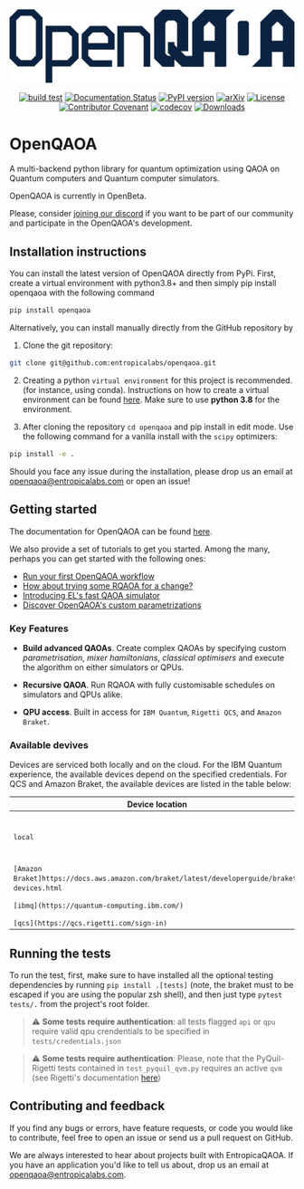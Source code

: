 <div align="center">

<picture>
  <source media="(prefers-color-scheme: dark)" srcset="https://github.com/entropicalabs/openqaoa/blob/main/.github/images/openqaoa_logo_offW.png" width="650">
  <img alt="OpenQAOA" src="https://github.com/entropicalabs/openqaoa/blob/main/.github/images/openqaoa_logo.png" width="650">
</picture>

  [![build test](https://github.com/entropicalabs/openqaoa/actions/workflows/test_main_linux.yml/badge.svg)](https://github.com/entropicalabs/openqaoa/actions/workflows/test_main_linux.yml)<!-- Tests (GitHub actions) -->
  [![Documentation Status](https://readthedocs.org/projects/el-openqaoa/badge/?version=latest)](https://el-openqaoa.readthedocs.io/en/latest/?badge=latest) <!-- Readthedocs -->
  [![PyPI version](https://badge.fury.io/py/openqaoa.svg)](https://badge.fury.io/py/openqaoa) <!-- PyPI -->
  [![arXiv](https://img.shields.io/badge/arXiv-2210.08695-<COLOR>.svg)](https://arxiv.org/abs/2210.08695) <!-- arXiv -->
  [![License](https://img.shields.io/badge/%F0%9F%AA%AA%20license-Apache%20License%202.0-lightgrey)](LICENSE.md)<!-- License -->
  [![Contributor Covenant](https://img.shields.io/badge/Contributor%20Covenant-2.1-4baaaa.svg)](CODE_OF_CONDUCT.md)<!-- Covenant Code of conduct -->
  [![codecov](https://codecov.io/gh/entropicalabs/openqaoa/branch/dev/graph/badge.svg?token=ZXD77KM5OR)](https://codecov.io/gh/entropicalabs/openqaoa) <!-- Code coverage -->
  [![Downloads](https://pepy.tech/badge/openqaoa)](https://pepy.tech/project/openqaoa)
</div>

# OpenQAOA

A multi-backend python library for quantum optimization using QAOA on Quantum computers and Quantum computer simulators.

OpenQAOA is currently in OpenBeta. 

Please, consider [joining our discord](https://discord.gg/ana76wkKBd) if you want to be part of our community and participate in the OpenQAOA's development. 

## Installation instructions

You can install the latest version of OpenQAOA directly from PyPi. First, create a virtual environment with python3.8+ and then simply pip install openqaoa with the following command

```bash
pip install openqaoa
```

Alternatively, you can install manually directly from the GitHub repository by

1. Clone the git repository:

```bash
git clone git@github.com:entropicalabs/openqaoa.git
```

2. Creating a python `virtual environment` for this project is recommended. (for instance, using conda). Instructions on how to create a virtual environment can be found [here](https://conda.io/projects/conda/en/latest/user-guide/tasks/manage-environments.html#creating-an-environment-with-commands). Make sure to use **python 3.8** for the environment.

3. After cloning the repository `cd openqaoa` and pip install in edit mode. Use the following command for a vanilla install with the `scipy` optimizers:

```bash
pip install -e .
```

Should you face any issue during the installation, please drop us an email at openqaoa@entropicalabs.com or open an issue!

## Getting started

The documentation for OpenQAOA can be found [here](https://el-openqaoa.readthedocs.io/en/latest/).

We also provide a set of tutorials to get you started. Among the many, perhaps you can get started with the following ones:

- [Run your first OpenQAOA workflow](https://el-openqaoa.readthedocs.io/en/latest/notebooks/1_workflows_example.html)
- [How about trying some RQAOA for a change?](https://el-openqaoa.readthedocs.io/en/latest/notebooks/9_RQAOA_example.html)
- [Introducing EL's fast QAOA simulator](https://el-openqaoa.readthedocs.io/en/latest/notebooks/6_fast_qaoa_simulator.html)
- [Discover OpenQAOA's custom parametrizations](https://el-openqaoa.readthedocs.io/en/latest/notebooks/5_advanced_parameterization.html)

### Key Features

- **Build advanced QAOAs**. Create complex QAOAs by specifying custom _parametrisation_, _mixer hamiltonians_, _classical optimisers_ and execute the algorithm on either simulators or QPUs.

- **Recursive QAOA**. Run RQAOA with fully customisable schedules on simulators and QPUs alike. 

- **QPU access**. Built in access for `IBM Quantum`, `Rigetti QCS`, and `Amazon Braket`.


### Available devives 

Devices are serviced both locally and on the cloud. For the IBM Quantum experience, the available devices depend on the specified credentials. For QCS and Amazon Braket, the available devices are listed in the table below:

| Device location  | Device Name |
| ------------- | ------------- |
| `local`  | `['qiskit.shot_simulator', 'qiskit.statevector_simulator', 'qiskit.qasm_simulator', 'vectorized', 'pyquil.statevector_simulator']`  |
| `[Amazon Braket]https://docs.aws.amazon.com/braket/latest/developerguide/braket-devices.html`    | IonQ, Rigetti, OCQ |
| `[ibmq](https://quantum-computing.ibm.com/)`    | Please check the IBMQ backends available to your account |
| `[qcs](https://qcs.rigetti.com/sign-in)`     | `[nq-qvm, Aspen-11, Aspen-M-1]`


## Running the tests

To run the test, first, make sure to have installed all the optional testing dependencies by running `pip install .[tests]` (note, the braket must to be escaped if you are using the popular zsh shell), and then just type `pytest tests/.` from the project's root folder.

> :warning: **Some tests require authentication**: all tests flagged `api` or `qpu` require valid qpu crendentials to be specified in `tests/credentials.json`

> :warning: **Some tests require authentication**: Please, note that the PyQuil-Rigetti tests contained in `test_pyquil_qvm.py` requires an active `qvm` (see Rigetti's documentation [here](https://pyquil-docs.rigetti.com/en/v3.1.0/qvm.html))

## Contributing and feedback

If you find any bugs or errors, have feature requests, or code you would like to contribute, feel free to open an issue or send us a pull request on GitHub.

We are always interested to hear about projects built with EntropicaQAOA. If you have an application you'd like to tell us about, drop us an email at openqaoa@entropicalabs.com.
